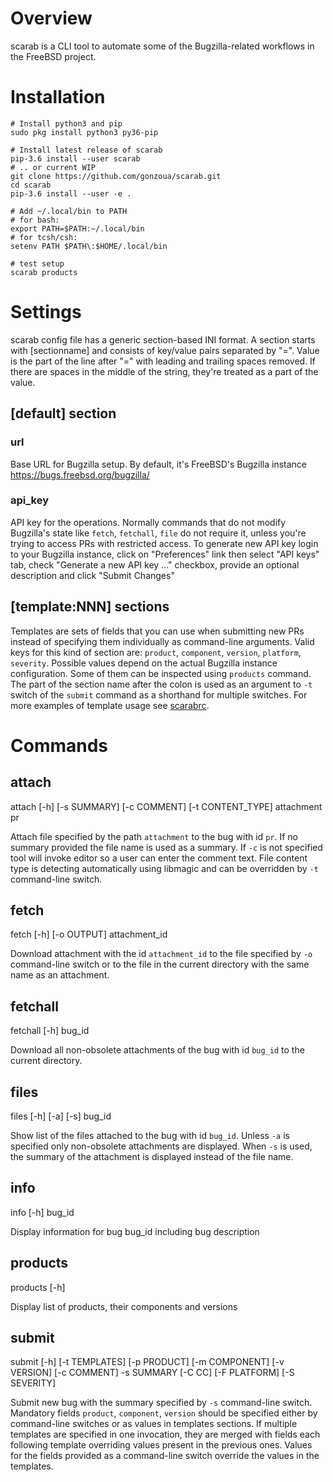 # Overview
scarab is a CLI tool to automate some of the Bugzilla-related workflows in the FreeBSD project.

# Installation
```
# Install python3 and pip 
sudo pkg install python3 py36-pip

# Install latest release of scarab
pip-3.6 install --user scarab
# .. or current WIP
git clone https://github.com/gonzoua/scarab.git
cd scarab
pip-3.6 install --user -e .

# Add ~/.local/bin to PATH
# for bash:
export PATH=$PATH:~/.local/bin
# for tcsh/csh:
setenv PATH $PATH\:$HOME/.local/bin

# test setup
scarab products
```

# Settings
scarab config file has a generic section-based INI format. A section starts with [sectionname]  and consists of key/value pairs separated by "=". Value is the part of the line after "=" with leading and trailing spaces removed.  If there are spaces in the middle of the string, they're treated as a part of the value.

## [default] section

### url

Base URL  for Bugzilla setup. By default, it's FreeBSD's Bugzilla instance https://bugs.freebsd.org/bugzilla/

### api_key

API key for the operations. Normally commands that do not modify Bugzilla's state like `fetch`, `fetchall`, `file` do not require it, unless you're trying to access PRs with restricted access. To generate new API key login to your Bugzilla instance, click on "Preferences" link then select "API keys" tab, check "Generate a new API key ..." checkbox, provide an optional description and click "Submit Changes"

## [template:NNN] sections

Templates are sets of fields that you can use when submitting new PRs instead of specifying them individually as command-line arguments. Valid keys for this kind of section are: `product`, `component`, `version`, `platform`, `severity`. Possible values depend on the actual Bugzilla instance configuration. Some of them can be inspected using `products` command. The part of the section name after the colon is used as an argument to `-t` switch of the `submit` command as a shorthand for multiple switches. For more examples of template usage see [scarabrc](examples/scarabrc).

# Commands
## attach
attach [-h] [-s SUMMARY] [-c COMMENT] [-t CONTENT_TYPE] attachment pr

Attach file specified by the path `attachment` to the bug with id `pr`. If no summary provided the file name is used as a summary. If `-c` is not specified tool will invoke editor so a user can enter the comment text. File content type is detecting automatically using libmagic and can be overridden by `-t` command-line switch.

## fetch
fetch [-h] [-o OUTPUT] attachment_id

Download attachment with the id `attachment_id` to the file specified by `-o` command-line switch or to the file in the current directory with the same name as an attachment.

## fetchall
fetchall [-h] bug_id

Download all non-obsolete attachments of the bug with id `bug_id` to the current directory.

## files
files [-h] [-a] [-s] bug_id

Show list of the files attached to the bug with id `bug_id`. Unless `-a` is specified only non-obsolete attachments are displayed. When `-s` is used, the summary of the attachment is displayed instead of the file name.

## info
info [-h] bug_id

Display information for bug bug_id including bug description

## products
products [-h]

Display list of products, their components and versions

## submit
submit [-h] [-t TEMPLATES] [-p PRODUCT] [-m COMPONENT] [-v VERSION] [-c COMMENT] -s SUMMARY [-C CC] [-F PLATFORM] [-S SEVERITY]

Submit new bug with the summary specified by `-s` command-line switch. Mandatory fields `product`, `component`, `version` should be specified either by command-line switches or as values in templates sections. If multiple templates are specified in one invocation, they are merged with fields each following template overriding values present in the previous ones. Values for the fields provided as a command-line switch override the values in the templates.
